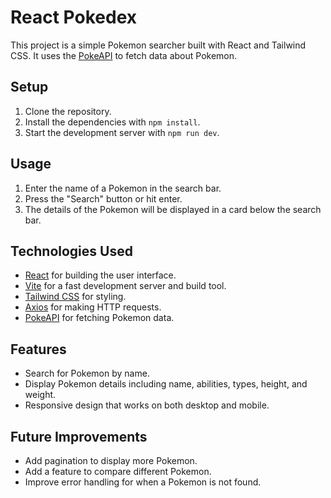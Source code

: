 # React Pokedex

This project is a simple Pokemon searcher built with React and Tailwind CSS. It uses the [PokeAPI](https://pokeapi.co/) to fetch data about Pokemon.

## Setup

1. Clone the repository.
2. Install the dependencies with `npm install`.
3. Start the development server with `npm run dev`.

## Usage

1. Enter the name of a Pokemon in the search bar.
2. Press the "Search" button or hit enter.
3. The details of the Pokemon will be displayed in a card below the search bar.

## Technologies Used

- [React](https://reactjs.org/) for building the user interface.
- [Vite](https://vitejs.dev/) for a fast development server and build tool.
- [Tailwind CSS](https://tailwindcss.com/) for styling.
- [Axios](https://axios-http.com/) for making HTTP requests.
- [PokeAPI](https://pokeapi.co/) for fetching Pokemon data.

## Features

- Search for Pokemon by name.
- Display Pokemon details including name, abilities, types, height, and weight.
- Responsive design that works on both desktop and mobile.

## Future Improvements

- Add pagination to display more Pokemon.
- Add a feature to compare different Pokemon.
- Improve error handling for when a Pokemon is not found.